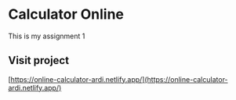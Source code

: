 # Calculator Online

This is my assignment 1

## Visit project

[https://online-calculator-ardi.netlify.app/](https://online-calculator-ardi.netlify.app/)
